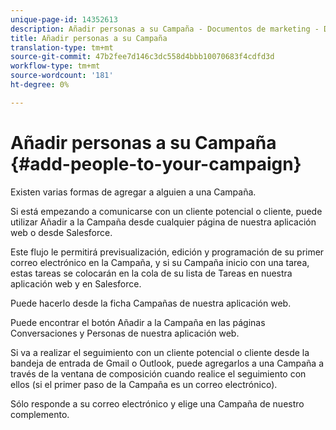 ```yaml
---
unique-page-id: 14352613
description: Añadir personas a su Campaña - Documentos de marketing - Documentación del producto
title: Añadir personas a su Campaña
translation-type: tm+mt
source-git-commit: 47b2fee7d146c3dc558d4bbb10070683f4cdfd3d
workflow-type: tm+mt
source-wordcount: '181'
ht-degree: 0%

---
```



# Añadir personas a su Campaña {#add-people-to-your-campaign}

Existen varias formas de agregar a alguien a una Campaña.

Si está empezando a comunicarse con un cliente potencial o cliente, puede utilizar Añadir a la Campaña desde cualquier página de nuestra aplicación web o desde Salesforce.

Este flujo le permitirá previsualización, edición y programación de su primer correo electrónico en la Campaña, y si su Campaña inicio con una tarea, estas tareas se colocarán en la cola de su lista de Tareas en nuestra aplicación web y en Salesforce.

Puede hacerlo desde la ficha Campañas de nuestra aplicación web.

Puede encontrar el botón Añadir a la Campaña en las páginas Conversaciones y Personas de nuestra aplicación web.

Si va a realizar el seguimiento con un cliente potencial o cliente desde la bandeja de entrada de Gmail o Outlook, puede agregarlos a una Campaña a través de la ventana de composición cuando realice el seguimiento con ellos (si el primer paso de la Campaña es un correo electrónico).

Sólo responde a su correo electrónico y elige una Campaña de nuestro complemento.
